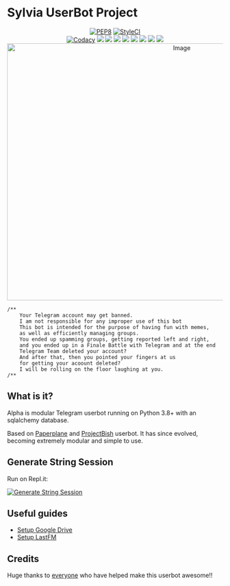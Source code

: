 # Sylvia UserBot Project

<p align="center">
    <a href="https://github.com/AnggaR96s/Sylvia/actions?query=PEP8"> <img src="https://github.com/AnggaR96s/Sylvia/workflows/PEP8/badge.svg?branch=master" alt="PEP8" /></a>
    <a href="https://github.styleci.io/repos/284974022?branch=master"><img src="https://github.styleci.io/repos/284974022/shield?branch=master" alt="StyleCI"></a><br>
    <a href="https://app.codacy.com/gh/AnggaR96s/Sylvia/dashboard"> <img src="https://img.shields.io/codacy/grade/0de94f071b2642bbb016101b2877f308?color=blue&logo=codacy&style=for-the-badge" alt="Codacy" /></a>
    <a href="https://github.com/AnggaR96s/Sylvia"> <img src="https://img.shields.io/github/repo-size/AnggaR96s/Sylvia?logo=github&style=for-the-badge" /></a>
    <a href="https://github.com/AnggaR96s/Sylvia/graphs/contributors"> <img src="https://img.shields.io/github/contributors-anon/AnggaR96s/Sylvia?color=blue&label=all%20contributors&logo=github&style=for-the-badge" /></a>
    <a href="https://github.com/AnggaR96s/Sylvia/commits/master"> <img src="https://img.shields.io/github/last-commit/AnggaR96s/Sylvia?color=blue&logo=github&style=for-the-badge" /></a>
    <a href="https://github.com/AnggaR96s/Sylvia/issues"> <img src="https://img.shields.io/github/issues/AnggaR96s/Sylvia?color=blue&logo=github&style=for-the-badge" /></a>
    <a href="https://github.com/AnggaR96s/Sylvia/network/members"> <img src="https://img.shields.io/github/forks/AnggaR96s/Sylvia?logo=github&style=for-the-badge" /></a>
    <a href="https://hub.docker.com/r/gengkapak/impish"> <img src="https://img.shields.io/docker/image-size/gengkapak/impish/userbot?label=docker%20image%20size&logo=docker&style=for-the-badge" /></a>
    <a href="https://hub.docker.com/r/gengkapak/impish/tags"> <img src="https://img.shields.io/docker/v/gengkapak/impish?userbot=docker%20version&logo=docker&style=for-the-badge" /></a>
    <a href="https://pypi.org/project/Telethon/"> <img src="https://img.shields.io/pypi/v/telethon?label=telethon&logo=pypi&logoColor=white&style=for-the-badge" /></a>
    <img src="https://i.pinimg.com/736x/cb/b6/83/cbb68378e1cd356648f16d46d7efa108--enigma-duke.jpg" alt="Image" width="800" height="600" />
</p>

```
/**
    Your Telegram account may get banned.
    I am not responsible for any improper use of this bot
    This bot is intended for the purpose of having fun with memes,
    as well as efficiently managing groups.
    You ended up spamming groups, getting reported left and right,
    and you ended up in a Finale Battle with Telegram and at the end
    Telegram Team deleted your account?
    And after that, then you pointed your fingers at us
    for getting your acoount deleted?
    I will be rolling on the floor laughing at you.
/**
```

## What is it?

Alpha is modular Telegram userbot running on Python 3.8+ with an sqlalchemy database.

Based on [Paperplane](https://github.com/RaphielGang/Telegram-UserBot) and [ProjectBish](https://github.com/adekmaulana/ProjectBish) userbot.
It has since evolved, becoming extremely modular and simple to use.

## Generate String Session

Run on Repl.it:
<p><a href="http://telethonsessiongenerator.anggar96s.repl.run"> <img src="https://img.shields.io/badge/run-string__session.py-blue?style=for-the-badge&logo=repl.it" alt="Generate String Session" /></a></p>

## Useful guides

* [Setup Google Drive](https://telegra.ph/How-To-Setup-Google-Drive-04-03)
* [Setup LastFM](https://telegra.ph/How-to-set-up-LastFM-module-for-Paperplane-userbot-11-02)

## Credits

Huge thanks to [everyone](https://github.com/AnggaR96s/Sylvia/graphs/contributors) who have helped make this userbot awesome!!</p>
